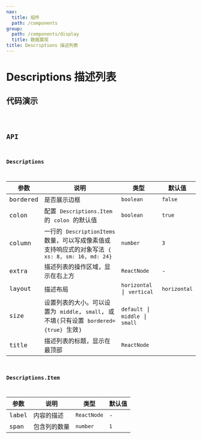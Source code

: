 ```yaml
---
nav:
  title: 组件
  path: /components
group:
  path: /components/display
  title: 数据展现
title: Descriptions 描述列表
---
```


# Descriptions 描述列表

## 代码演示

<code src="./demo/simple.tsx" />

## API

### Descriptions

| 参数      | 说明        | 类型       | 默认值
|-------    |-----       |-----      |-------
|bordered   |是否展示边框 |`boolean`  | `false`
|colon      |配置 `Descriptions.Item` 的 `colon` 的默认值|`boolean` | `true`
|column	      |一行的 `DescriptionItems` 数量，可以写成像素值或支持响应式的对象写法 `{ xs: 8, sm: 16, md: 24}`|`number` | `3`
|extra     |描述列表的操作区域，显示在右上方|`ReactNode` | -
|layout       |描述布局| `horizontal` \| `vertical` | `horizontal`
|size      |设置列表的大小。可以设置为 `middle`, `small`, 或不填(只有设置 `bordered={true}` 生效)| `default` \| `middle` \| `small`
|title      |描述列表的标题，显示在最顶部|  `ReactNode`


### Descriptions.Item

| 参数      | 说明        | 类型       | 默认值
|-------    |-----       |-----      |-------
|label      |内容的描述   |`ReactNode`| -
|span       |包含列的数量 |`number`   | `1`


